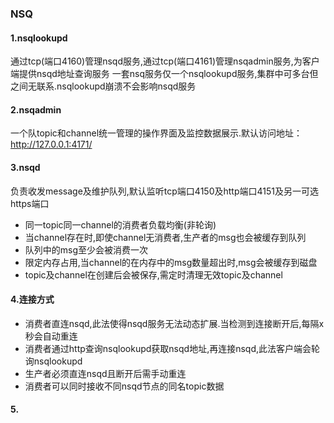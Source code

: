 ### NSQ

#### 1.nsqlookupd
通过tcp(端口4160)管理nsqd服务,通过tcp(端口4161)管理nsqadmin服务,为客户端提供nsqd地址查询服务
一套nsq服务仅一个nsqlookupd服务,集群中可多台但之间无联系.nsqlookupd崩溃不会影响nsqd服务

#### 2.nsqadmin
一个队topic和channel统一管理的操作界面及监控数据展示.默认访问地址：http://127.0.0.1:4171/

#### 3.nsqd
负责收发message及维护队列,默认监听tcp端口4150及http端口4151及另一可选https端口
* 同一topic同一channel的消费者负载均衡(非轮询)
* 当channel存在时,即使channel无消费者,生产者的msg也会被缓存到队列
* 队列中的msg至少会被消费一次
* 限定内存占用,当channel的在内存中的msg数量超出时,msg会被缓存到磁盘
* topic及channel在创建后会被保存,需定时清理无效topic及channel

#### 4.连接方式
* 消费者直连nsqd,此法使得nsqd服务无法动态扩展.当检测到连接断开后,每隔x秒会自动重连
* 消费者通过http查询nsqlookupd获取nsqd地址,再连接nsqd,此法客户端会轮询nsqlookupd
* 生产者必须直连nsqd且断开后需手动重连
* 消费者可以同时接收不同nsqd节点的同名topic数据

#### 5.